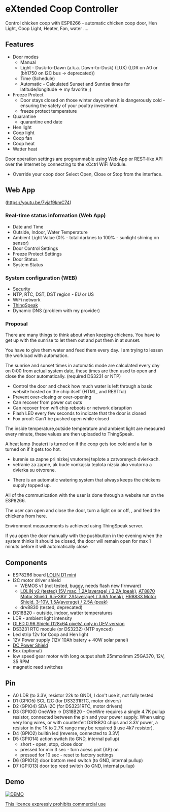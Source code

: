 # eXtended Coop Controller
Control chicken coop with ESP8266 - automatic chicken coop door, Hen Light, Coop Light, Heater, Fan, water .... 

## Features
- Door modes
	- Manual
	- Light - Dusk-to-Dawn (a.k.a. Dawn-to-Dusk) (LUX) (LDR on A0 or (bh1750 on I2C bus -> deprecated))
	- Time (Schedule)
	- Automatic - Calculated Sunset and Sunrise times for latitude/longitude -> my favorite ;)
- Freeze Protect
	- Door stays closed on those winter days when it is dangerously cold - ensuring the safety of your poultry investment.
	- freeze protect temperature
- Quarantine
	- quarantine end date
- Hen light
- Coop light
- Coop fan
- Coop heat
- Watter heat

Door operation settings are programmable using Web App or REST-like API over the Internet by connecting to the xCctrl WiFi Module.
- Override your coop door Select Open, Close or Stop from the interface.

## Web App

(https://youtu.be/7vjaf9kmC74)

### Real-time status information (Web App)
 - Date and Time
 - Outside, Indoor, Water Temperature
 - Ambient Light Value (0% - total darknes to 100% - sunlight shining on sensor)
 - Door Control Settings
 - Freeze Protect Settings
 - Door Status
 - System Status
 
### System configuration (WEB) 
 - Security
 - NTP, RTC, DST, DST region - EU or US
 - WiFi network
 - [ThingSpeak](https://thingspeak.com/channels/636967)
 - Dynamic DNS (problem with my provider)
 
### Proposal
There are many things to think about when keeping chickens. You have to get up with the sunrise to let them out and put them in at sunset. 

You have to give them water and feed them every day. I am trying to lessen the workload with automation.

The sunrise and sunset times in automatic mode are calculated every day on 0:00 from actual system date, these times are then used to open and close the door automatically. (required DS3231 or NTP)

- Control the door and check how much water is left through a basic website hosted on the chip itself (HTML, and RESTful)
- Prevent over-closing or over-opening
- Can recover from power cut outs
- Can recover from wifi chip reboots or network disruption
- Flash LED every few seconds to indicate that the door is closed
- Fox proof: Can’t be pushed open while closed

The inside temperature,outside temperature and ambient light are measured every minute, these values are then uploaded to ThingSpeak.  

A heat lamp (heater) is turned on if the coop gets too cold and a fan is turned on if it gets too hot.
 - kurenie sa zapne pri nizkej vnutornej teplote a zatvorenych dvierkach.
 - vetranie za zapne, ak bude vonkajsia teplota nizsia ako vnutorna a dvierka su otvorene.

* There is an automatic watering system that always keeps the chickens supply topped up.

All of the communication with the user is done through a website run on the ESP8266.
 
The user can open and close the door, turn a light on or off, , and feed the chickens from here.

Environment measurements is achieved using ThingSpeak server.

If you open the door manually with the pushbutton in the evening when the system thinks it should be closed, the door will remain open for max 1 minuts before it will automatically close


## Components
- ESP8266 board [LOLIN D1 mini](https://www.wemos.cc/en/latest/d1/d1_mini.html)
- I2C motor driver shield
	- WEMOS v1 (not tested, buggy, needs flash new firmware)
	- [LOLIN v2 (tested) 15V max, 1.2A(average) / 3.2A (peak)](https://www.wemos.cc/en/latest/d1_mini_shield/motor.html), [AT8870 Motor Shield, 6.5-38V, 2A(average) / 3.6A (peak)](https://www.wemos.cc/en/latest/d1_mini_shield/at8870_motor.html), [HR8833 Motor Shield, 3-10V, 1.5A(average) / 2.5A (peak)](https://www.wemos.cc/en/latest/d1_mini_shield/hr8833_motor.html)
	- drv8830 (tested, deprecated)
- DS18B20 - outside, indoor, watter temperatures
- LDR - ambient light intensity
- [OLED 0.96 Shield (128x64 pixels) only in DEV version](https://www.wemos.cc/en/latest/d1_mini_shield/oled_0_96.html)
- DS3231 RTC module (or DS3232) (NTP synced)
- Led strip 12v for Coop and Hen light
- 12V Power supply (12V 10Ah batery + 40W solar panel)
- [DC Power Shield](https://www.wemos.cc/en/latest/d1_mini_shield/dc_power.html)
- Box (optional) 
- low speed gear motor with long output shaft 25mmx4mm 25GA370, 12V, 35 RPM
- magnetic reed switches

## Pin
- A0	LDR (to 3.3V, resistor 22k to GND), I don't use it, not fully tested
- D1 (GPIO5)	SCL I2C (for DS3231RTC, motor drivers)
- D2 (GPIO4)	SDA I2C (for DS3231RTC, motor drivers)
- D3 (GPIO0)	OneWire -> DS18B20 - OneWire requires a single 4.7K pullup resistor, connected between the pin and your power supply. When using very long wires, or with counterfeit DS18B20 chips and 3.3V power, a resistor in the 1K to 2.7K range may be required (i use 4k7 resistor).
- D4 (GPIO2)	builtin led (reverse, connected to 3.3V)
- D5 (GPIO14)	action switch (to GND, internal pullup)
	- short - open, stop, close door
	- pressed for min 3 sec - turn acess poit (AP) on
	- pressed for 10 sec - reset to factory settings 
- D6 (GPIO12)	door bottom reed switch (to GND, internal pullup)
- D7 (GPIO13)	door top reed switch (to GND, internal pullup)

## Demo
[![DEMO](http://img.youtube.com/vi/uT8rBUs3wm0/0.jpg)](https://youtu.be/uT8rBUs3wm0) 

[This licence expressly prohibits commercial use](https://creativecommons.org/licenses/by-nc-sa/4.0/legalcode)
